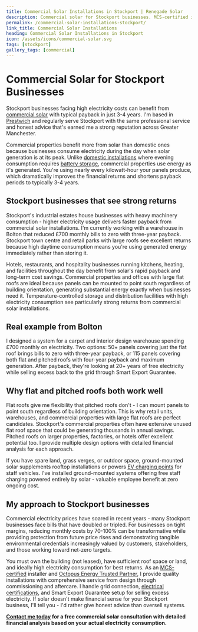 ```yaml
---
title: Commercial Solar Installations in Stockport | Renegade Solar
description: Commercial solar for Stockport businesses. MCS-certified installer cutting electricity costs 70-100%. 3-4 year payback, decades of savings.
permalink: /commercial-solar-installations-stockport/
link_title: Commercial Solar Installations
heading: Commercial Solar Installations in Stockport
icon: /assets/icons/commercial-solar.svg
tags: [stockport]
gallery_tags: [commercial]
---
```


# Commercial Solar for Stockport Businesses

Stockport businesses facing high electricity costs can benefit from [commercial solar](/services/commercial-solar-installations/) with typical payback in just 3-4 years. I'm based in [Prestwich](/commercial-solar-installations-prestwich/) and regularly serve Stockport with the same professional service and honest advice that's earned me a strong reputation across Greater Manchester.

Commercial properties benefit more from solar than domestic ones because businesses consume electricity during the day when solar generation is at its peak. Unlike [domestic installations](/services/solar-and-battery-installations/) where evening consumption requires [battery storage](/services/home-battery-installations/), commercial properties use energy as it's generated. You're using nearly every kilowatt-hour your panels produce, which dramatically improves the financial returns and shortens payback periods to typically 3-4 years.

## Stockport businesses that see strong returns

Stockport's industrial estates house businesses with heavy machinery consumption - higher electricity usage delivers faster payback from commercial solar installations. I'm currently working with a warehouse in Bolton that reduced £700 monthly bills to zero with three-year payback. Stockport town centre and retail parks with large roofs see excellent returns because high daytime consumption means you're using generated energy immediately rather than storing it.

Hotels, restaurants, and hospitality businesses running kitchens, heating, and facilities throughout the day benefit from solar's rapid payback and long-term cost savings. Commercial properties and offices with large flat roofs are ideal because panels can be mounted to point south regardless of building orientation, generating substantial energy exactly when businesses need it. Temperature-controlled storage and distribution facilities with high electricity consumption see particularly strong returns from commercial solar installations.

## Real example from Bolton

I designed a system for a carpet and interior design warehouse spending £700 monthly on electricity. Two options: 50+ panels covering just the flat roof brings bills to zero with three-year payback, or 115 panels covering both flat and pitched roofs with four-year payback and maximum generation. After payback, they're looking at 20+ years of free electricity while selling excess back to the grid through Smart Export Guarantee.

## Why flat and pitched roofs both work well

Flat roofs give me flexibility that pitched roofs don't - I can mount panels to point south regardless of building orientation. This is why retail units, warehouses, and commercial properties with large flat roofs are perfect candidates. Stockport's commercial properties often have extensive unused flat roof space that could be generating thousands in annual savings. Pitched roofs on larger properties, factories, or hotels offer excellent potential too. I provide multiple design options with detailed financial analysis for each approach.

If you have spare land, grass verges, or outdoor space, ground-mounted solar supplements rooftop installations or powers [EV charging points](/services/electric-vehicle-charger-installations/) for staff vehicles. I've installed ground-mounted systems offering free staff charging powered entirely by solar - valuable employee benefit at zero ongoing cost.

## My approach to Stockport businesses

Commercial electricity prices have soared in recent years - many Stockport businesses face bills that have doubled or tripled. For businesses on tight margins, reducing monthly costs by 70-100% can be transformative while providing protection from future price rises and demonstrating tangible environmental credentials increasingly valued by customers, stakeholders, and those working toward net-zero targets.

You must own the building (not leased), have sufficient roof space or land, and ideally high electricity consumption for best returns. As an [MCS-certified](/accreditations/mcs-certified/) installer and [Octopus Energy Trusted Partner](/accreditations/octopus-trusted-partner/), I provide quality installations with comprehensive service from design through commissioning and aftercare. I handle grid connection, [electrical certifications](/services/electrical-testing/), and Smart Export Guarantee setup for selling excess electricity. If solar doesn't make financial sense for your Stockport business, I'll tell you - I'd rather give honest advice than oversell systems.

**[Contact me today](/contact/) for a free commercial solar consultation with detailed financial analysis based on your actual electricity consumption.**
